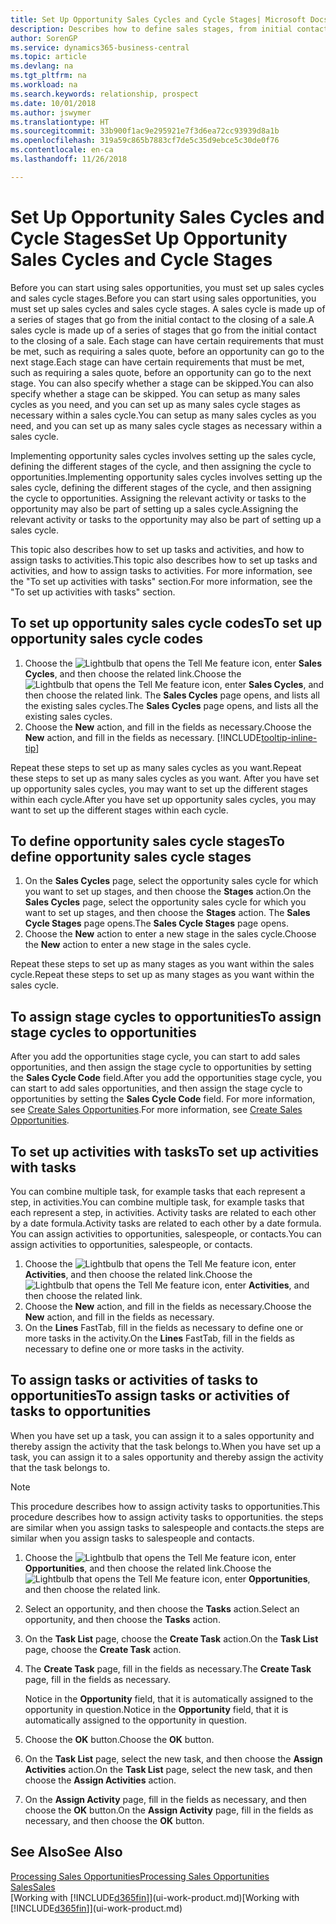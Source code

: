 ```yaml
---
title: Set Up Opportunity Sales Cycles and Cycle Stages| Microsoft Docs
description: Describes how to define sales stages, from initial contact to closing, to create a sales cycle and assign it to opportunities in Business Central.
author: SorenGP
ms.service: dynamics365-business-central
ms.topic: article
ms.devlang: na
ms.tgt_pltfrm: na
ms.workload: na
ms.search.keywords: relationship, prospect
ms.date: 10/01/2018
ms.author: jswymer
ms.translationtype: HT
ms.sourcegitcommit: 33b900f1ac9e295921e7f3d6ea72cc93939d8a1b
ms.openlocfilehash: 319a59c865b7883cf7de5c35d9ebce5c30de0f76
ms.contentlocale: en-ca
ms.lasthandoff: 11/26/2018

---
```

# <a name="set-up-opportunity-sales-cycles-and-cycle-stages"></a><span data-ttu-id="706af-103">Set Up Opportunity Sales Cycles and Cycle Stages</span><span class="sxs-lookup"><span data-stu-id="706af-103">Set Up Opportunity Sales Cycles and Cycle Stages</span></span>
<span data-ttu-id="706af-104">Before you can start using sales opportunities, you must set up sales cycles and sales cycle stages.</span><span class="sxs-lookup"><span data-stu-id="706af-104">Before you can start using sales opportunities, you must set up sales cycles and sales cycle stages.</span></span> <span data-ttu-id="706af-105">A sales cycle is made up of a series of stages that go from the initial contact to the closing of a sale.</span><span class="sxs-lookup"><span data-stu-id="706af-105">A sales cycle is made up of a series of stages that go from the initial contact to the closing of a sale.</span></span> <span data-ttu-id="706af-106">Each stage can have certain requirements that must be met, such as requiring a sales quote, before an opportunity can go to the next stage.</span><span class="sxs-lookup"><span data-stu-id="706af-106">Each stage can have certain requirements that must be met, such as requiring a sales quote, before an opportunity can go to the next stage.</span></span> <span data-ttu-id="706af-107">You can also specify whether a stage can be skipped.</span><span class="sxs-lookup"><span data-stu-id="706af-107">You can also specify whether a stage can be skipped.</span></span> <span data-ttu-id="706af-108">You can setup as many sales cycles as you need, and you can set up as many sales cycle stages as necessary within a sales cycle.</span><span class="sxs-lookup"><span data-stu-id="706af-108">You can setup as many sales cycles as you need, and you can set up as many sales cycle stages as necessary within a sales cycle.</span></span>

<span data-ttu-id="706af-109">Implementing opportunity sales cycles involves setting up the sales cycle, defining the different stages of the cycle, and then assigning the cycle to opportunities.</span><span class="sxs-lookup"><span data-stu-id="706af-109">Implementing opportunity sales cycles involves setting up the sales cycle, defining the different stages of the cycle, and then assigning the cycle to opportunities.</span></span> <span data-ttu-id="706af-110">Assigning the relevant activity or tasks to the opportunity may also be part of setting up a sales cycle.</span><span class="sxs-lookup"><span data-stu-id="706af-110">Assigning the relevant activity or tasks to the opportunity may also be part of setting up a sales cycle.</span></span>

<span data-ttu-id="706af-111">This topic also describes how to set up tasks and activities, and how to assign tasks to activities.</span><span class="sxs-lookup"><span data-stu-id="706af-111">This topic also describes how to set up tasks and activities, and how to assign tasks to activities.</span></span> <span data-ttu-id="706af-112">For more information, see the "To set up activities with tasks" section.</span><span class="sxs-lookup"><span data-stu-id="706af-112">For more information, see the "To set up activities with tasks" section.</span></span>

## <a name="to-set-up-opportunity-sales-cycle-codes"></a><span data-ttu-id="706af-113">To set up opportunity sales cycle codes</span><span class="sxs-lookup"><span data-stu-id="706af-113">To set up opportunity sales cycle codes</span></span>
1. <span data-ttu-id="706af-114">Choose the ![Lightbulb that opens the Tell Me feature](media/ui-search/search_small.png "Tell me what you want to do") icon, enter **Sales Cycles**, and then choose the related link.</span><span class="sxs-lookup"><span data-stu-id="706af-114">Choose the ![Lightbulb that opens the Tell Me feature](media/ui-search/search_small.png "Tell me what you want to do") icon, enter **Sales Cycles**, and then choose the related link.</span></span> <span data-ttu-id="706af-115">The **Sales Cycles** page opens, and lists all the existing sales cycles.</span><span class="sxs-lookup"><span data-stu-id="706af-115">The **Sales Cycles** page opens, and lists all the existing sales cycles.</span></span>
2. <span data-ttu-id="706af-116">Choose the **New** action, and fill in the fields as necessary.</span><span class="sxs-lookup"><span data-stu-id="706af-116">Choose the **New** action, and fill in the fields as necessary.</span></span> [!INCLUDE[tooltip-inline-tip](includes/tooltip-inline-tip_md.md)]

<span data-ttu-id="706af-117">Repeat these steps to set up as many sales cycles as you want.</span><span class="sxs-lookup"><span data-stu-id="706af-117">Repeat these steps to set up as many sales cycles as you want.</span></span> <span data-ttu-id="706af-118">After you have set up opportunity sales cycles, you may want to set up the different stages within each cycle.</span><span class="sxs-lookup"><span data-stu-id="706af-118">After you have set up opportunity sales cycles, you may want to set up the different stages within each cycle.</span></span>

## <a name="to-define-opportunity-sales-cycle-stages"></a><span data-ttu-id="706af-119">To define opportunity sales cycle stages</span><span class="sxs-lookup"><span data-stu-id="706af-119">To define opportunity sales cycle stages</span></span>
1. <span data-ttu-id="706af-120">On the **Sales Cycles** page, select the opportunity sales cycle for which you want to set up stages, and then choose the **Stages** action.</span><span class="sxs-lookup"><span data-stu-id="706af-120">On the **Sales Cycles** page, select the opportunity sales cycle for which you want to set up stages, and then choose the **Stages** action.</span></span> <span data-ttu-id="706af-121">The **Sales Cycle Stages** page opens.</span><span class="sxs-lookup"><span data-stu-id="706af-121">The **Sales Cycle Stages** page opens.</span></span>
2. <span data-ttu-id="706af-122">Choose the **New** action to enter a new stage in the sales cycle.</span><span class="sxs-lookup"><span data-stu-id="706af-122">Choose the **New** action to enter a new stage in the sales cycle.</span></span>

<span data-ttu-id="706af-123">Repeat these steps to set up as many stages as you want within the sales cycle.</span><span class="sxs-lookup"><span data-stu-id="706af-123">Repeat these steps to set up as many stages as you want within the sales cycle.</span></span>

## <a name="to-assign-stage-cycles-to-opportunities"></a><span data-ttu-id="706af-124">To assign stage cycles to opportunities</span><span class="sxs-lookup"><span data-stu-id="706af-124">To assign stage cycles to opportunities</span></span>
<span data-ttu-id="706af-125">After you add the opportunities stage cycle, you can start to add sales opportunities, and then assign the stage cycle to opportunities by setting the **Sales Cycle Code** field.</span><span class="sxs-lookup"><span data-stu-id="706af-125">After you add the opportunities stage cycle, you can start to add sales opportunities, and then assign the stage cycle to opportunities by setting the **Sales Cycle Code** field.</span></span> <span data-ttu-id="706af-126">For more information, see [Create Sales Opportunities](marketing-how-create-opportunities.md).</span><span class="sxs-lookup"><span data-stu-id="706af-126">For more information, see [Create Sales Opportunities](marketing-how-create-opportunities.md).</span></span>

## <a name="to-set-up-activities-with-tasks"></a><span data-ttu-id="706af-127">To set up activities with tasks</span><span class="sxs-lookup"><span data-stu-id="706af-127">To set up activities with tasks</span></span>
<span data-ttu-id="706af-128">You can combine multiple task, for example tasks that each represent a step, in activities.</span><span class="sxs-lookup"><span data-stu-id="706af-128">You can combine multiple task, for example tasks that each represent a step, in activities.</span></span> <span data-ttu-id="706af-129">Activity tasks are related to each other by a date formula.</span><span class="sxs-lookup"><span data-stu-id="706af-129">Activity tasks are related to each other by a date formula.</span></span> <span data-ttu-id="706af-130">You can assign activities to opportunities, salespeople, or contacts.</span><span class="sxs-lookup"><span data-stu-id="706af-130">You can assign activities to opportunities, salespeople, or contacts.</span></span>

1. <span data-ttu-id="706af-131">Choose the ![Lightbulb that opens the Tell Me feature](media/ui-search/search_small.png "Tell me what you want to do") icon, enter **Activities**, and then choose the related link.</span><span class="sxs-lookup"><span data-stu-id="706af-131">Choose the ![Lightbulb that opens the Tell Me feature](media/ui-search/search_small.png "Tell me what you want to do") icon, enter **Activities**, and then choose the related link.</span></span>
2. <span data-ttu-id="706af-132">Choose the **New** action, and fill in the fields as necessary.</span><span class="sxs-lookup"><span data-stu-id="706af-132">Choose the **New** action, and fill in the fields as necessary.</span></span>
3. <span data-ttu-id="706af-133">On the **Lines** FastTab, fill in the fields as necessary to define one or more tasks in the activity.</span><span class="sxs-lookup"><span data-stu-id="706af-133">On the **Lines** FastTab, fill in the fields as necessary to define one or more tasks in the activity.</span></span>

## <a name="to-assign-tasks-or-activities-of-tasks-to-opportunities"></a><span data-ttu-id="706af-134">To assign tasks or activities of tasks to opportunities</span><span class="sxs-lookup"><span data-stu-id="706af-134">To assign tasks or activities of tasks to opportunities</span></span>
<span data-ttu-id="706af-135">When you have set up a task, you can assign it to a sales opportunity and thereby assign the activity that the task belongs to.</span><span class="sxs-lookup"><span data-stu-id="706af-135">When you have set up a task, you can assign it to a sales opportunity and thereby assign the activity that the task belongs to.</span></span>

> [!NOTE]  
>   <span data-ttu-id="706af-136">This procedure describes how to assign activity tasks to opportunities.</span><span class="sxs-lookup"><span data-stu-id="706af-136">This procedure describes how to assign activity tasks to opportunities.</span></span> <span data-ttu-id="706af-137">the steps are similar when you assign tasks to salespeople and contacts.</span><span class="sxs-lookup"><span data-stu-id="706af-137">the steps are similar when you assign tasks to salespeople and contacts.</span></span>

1. <span data-ttu-id="706af-138">Choose the ![Lightbulb that opens the Tell Me feature](media/ui-search/search_small.png "Tell me what you want to do") icon, enter **Opportunities**, and then choose the related link.</span><span class="sxs-lookup"><span data-stu-id="706af-138">Choose the ![Lightbulb that opens the Tell Me feature](media/ui-search/search_small.png "Tell me what you want to do") icon, enter **Opportunities**, and then choose the related link.</span></span>
2. <span data-ttu-id="706af-139">Select an opportunity, and then choose the **Tasks** action.</span><span class="sxs-lookup"><span data-stu-id="706af-139">Select an opportunity, and then choose the **Tasks** action.</span></span>
3. <span data-ttu-id="706af-140">On the **Task List** page, choose the **Create Task** action.</span><span class="sxs-lookup"><span data-stu-id="706af-140">On the **Task List** page, choose the **Create Task** action.</span></span>
4.  <span data-ttu-id="706af-141">The **Create Task** page, fill in the fields as necessary.</span><span class="sxs-lookup"><span data-stu-id="706af-141">The **Create Task** page, fill in the fields as necessary.</span></span>

    <span data-ttu-id="706af-142">Notice in the **Opportunity** field, that it is automatically assigned to the opportunity in question.</span><span class="sxs-lookup"><span data-stu-id="706af-142">Notice in the **Opportunity** field, that it is automatically assigned to the opportunity in question.</span></span>
5. <span data-ttu-id="706af-143">Choose the **OK** button.</span><span class="sxs-lookup"><span data-stu-id="706af-143">Choose the **OK** button.</span></span>
6. <span data-ttu-id="706af-144">On the **Task List** page, select the new task, and then choose the **Assign Activities** action.</span><span class="sxs-lookup"><span data-stu-id="706af-144">On the **Task List** page, select the new task, and then choose the **Assign Activities** action.</span></span>
7. <span data-ttu-id="706af-145">On the **Assign Activity** page, fill in the fields as necessary, and then choose the **OK** button.</span><span class="sxs-lookup"><span data-stu-id="706af-145">On the **Assign Activity** page, fill in the fields as necessary, and then choose the **OK** button.</span></span>

## <a name="see-also"></a><span data-ttu-id="706af-146">See Also</span><span class="sxs-lookup"><span data-stu-id="706af-146">See Also</span></span>
[<span data-ttu-id="706af-147">Processing Sales Opportunities</span><span class="sxs-lookup"><span data-stu-id="706af-147">Processing Sales Opportunities</span></span>](marketing-processing-sales-opportunities.md)  
[<span data-ttu-id="706af-148">Sales</span><span class="sxs-lookup"><span data-stu-id="706af-148">Sales</span></span>](sales-manage-sales.md)  
<span data-ttu-id="706af-149">[Working with [!INCLUDE[d365fin](includes/d365fin_md.md)]](ui-work-product.md)</span><span class="sxs-lookup"><span data-stu-id="706af-149">[Working with [!INCLUDE[d365fin](includes/d365fin_md.md)]](ui-work-product.md)</span></span>

